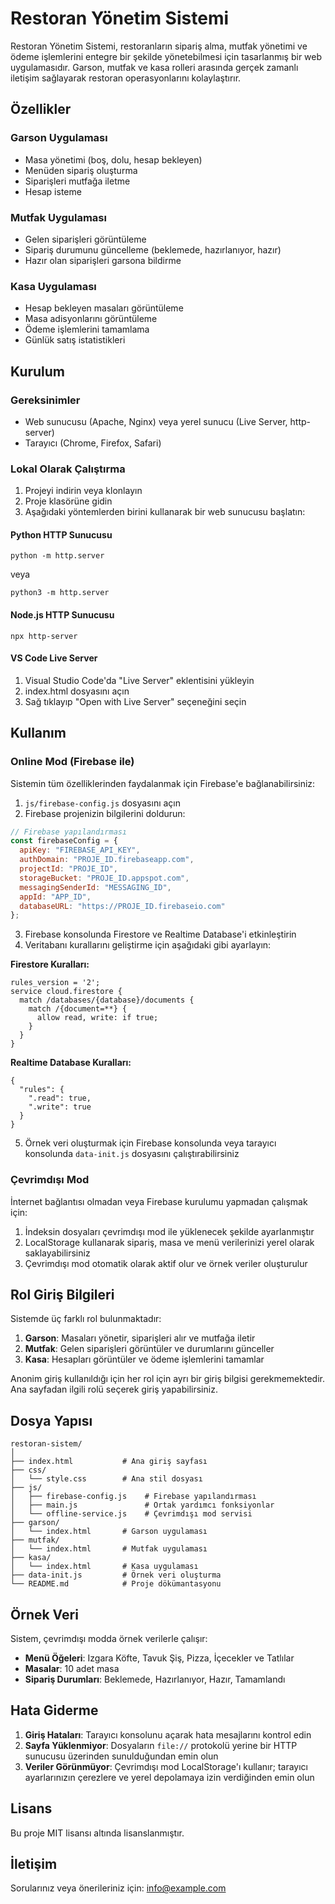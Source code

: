 # Restoran Yönetim Sistemi

Restoran Yönetim Sistemi, restoranların sipariş alma, mutfak yönetimi ve ödeme işlemlerini entegre bir şekilde yönetebilmesi için tasarlanmış bir web uygulamasıdır. Garson, mutfak ve kasa rolleri arasında gerçek zamanlı iletişim sağlayarak restoran operasyonlarını kolaylaştırır.

## Özellikler

### Garson Uygulaması
- Masa yönetimi (boş, dolu, hesap bekleyen)
- Menüden sipariş oluşturma
- Siparişleri mutfağa iletme
- Hesap isteme

### Mutfak Uygulaması
- Gelen siparişleri görüntüleme
- Sipariş durumunu güncelleme (beklemede, hazırlanıyor, hazır)
- Hazır olan siparişleri garsona bildirme

### Kasa Uygulaması
- Hesap bekleyen masaları görüntüleme
- Masa adisyonlarını görüntüleme
- Ödeme işlemlerini tamamlama
- Günlük satış istatistikleri

## Kurulum

### Gereksinimler
- Web sunucusu (Apache, Nginx) veya yerel sunucu (Live Server, http-server)
- Tarayıcı (Chrome, Firefox, Safari)

### Lokal Olarak Çalıştırma
1. Projeyi indirin veya klonlayın
2. Proje klasörüne gidin
3. Aşağıdaki yöntemlerden birini kullanarak bir web sunucusu başlatın:

#### Python HTTP Sunucusu
```
python -m http.server
```
veya
```
python3 -m http.server
```

#### Node.js HTTP Sunucusu
```
npx http-server
```

#### VS Code Live Server
1. Visual Studio Code'da "Live Server" eklentisini yükleyin
2. index.html dosyasını açın
3. Sağ tıklayıp "Open with Live Server" seçeneğini seçin

## Kullanım

### Online Mod (Firebase ile)

Sistemin tüm özelliklerinden faydalanmak için Firebase'e bağlanabilirsiniz:

1. `js/firebase-config.js` dosyasını açın
2. Firebase projenizin bilgilerini doldurun:
```javascript
// Firebase yapılandırması
const firebaseConfig = {
  apiKey: "FIREBASE_API_KEY",
  authDomain: "PROJE_ID.firebaseapp.com",
  projectId: "PROJE_ID",
  storageBucket: "PROJE_ID.appspot.com",
  messagingSenderId: "MESSAGING_ID",
  appId: "APP_ID",
  databaseURL: "https://PROJE_ID.firebaseio.com"
};
```

3. Firebase konsolunda Firestore ve Realtime Database'i etkinleştirin
4. Veritabanı kurallarını geliştirme için aşağıdaki gibi ayarlayın:

**Firestore Kuralları:**
```
rules_version = '2';
service cloud.firestore {
  match /databases/{database}/documents {
    match /{document=**} {
      allow read, write: if true;
    }
  }
}
```

**Realtime Database Kuralları:**
```
{
  "rules": {
    ".read": true,
    ".write": true
  }
}
```

5. Örnek veri oluşturmak için Firebase konsolunda veya tarayıcı konsolunda `data-init.js` dosyasını çalıştırabilirsiniz

### Çevrimdışı Mod

İnternet bağlantısı olmadan veya Firebase kurulumu yapmadan çalışmak için:

1. İndeksin dosyaları çevrimdışı mod ile yüklenecek şekilde ayarlanmıştır
2. LocalStorage kullanarak sipariş, masa ve menü verilerinizi yerel olarak saklayabilirsiniz
3. Çevrimdışı mod otomatik olarak aktif olur ve örnek veriler oluşturulur

## Rol Giriş Bilgileri

Sistemde üç farklı rol bulunmaktadır:

1. **Garson**: Masaları yönetir, siparişleri alır ve mutfağa iletir
2. **Mutfak**: Gelen siparişleri görüntüler ve durumlarını günceller
3. **Kasa**: Hesapları görüntüler ve ödeme işlemlerini tamamlar

Anonim giriş kullanıldığı için her rol için ayrı bir giriş bilgisi gerekmemektedir. Ana sayfadan ilgili rolü seçerek giriş yapabilirsiniz.

## Dosya Yapısı

```
restoran-sistem/
│
├── index.html           # Ana giriş sayfası
├── css/
│   └── style.css        # Ana stil dosyası
├── js/
│   ├── firebase-config.js    # Firebase yapılandırması
│   ├── main.js               # Ortak yardımcı fonksiyonlar
│   └── offline-service.js    # Çevrimdışı mod servisi
├── garson/
│   └── index.html       # Garson uygulaması
├── mutfak/
│   └── index.html       # Mutfak uygulaması
├── kasa/
│   └── index.html       # Kasa uygulaması
├── data-init.js         # Örnek veri oluşturma
└── README.md            # Proje dökümantasyonu
```

## Örnek Veri

Sistem, çevrimdışı modda örnek verilerle çalışır:

- **Menü Öğeleri**: Izgara Köfte, Tavuk Şiş, Pizza, İçecekler ve Tatlılar
- **Masalar**: 10 adet masa
- **Sipariş Durumları**: Beklemede, Hazırlanıyor, Hazır, Tamamlandı

## Hata Giderme

1. **Giriş Hataları**: Tarayıcı konsolunu açarak hata mesajlarını kontrol edin
2. **Sayfa Yüklenmiyor**: Dosyaların `file://` protokolü yerine bir HTTP sunucusu üzerinden sunulduğundan emin olun
3. **Veriler Görünmüyor**: Çevrimdışı mod LocalStorage'ı kullanır; tarayıcı ayarlarınızın çerezlere ve yerel depolamaya izin verdiğinden emin olun

## Lisans

Bu proje MIT lisansı altında lisanslanmıştır.

## İletişim

Sorularınız veya önerileriniz için: info@example.com 